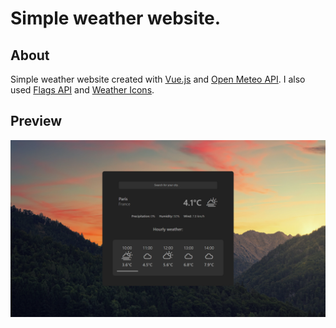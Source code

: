 # Simple weather website.

## About

Simple weather website created with [Vue.js](https://vuejs.org/) and [Open Meteo API](https://open-meteo.com/). I also used [Flags API](https://flagsapi.com/) and [Weather Icons](https://erikflowers.github.io/weather-icons/).

## Preview

![alt-text](https://github.com/alosuri/weather-website/blob/main/screenshots/screenshot_1.png)
